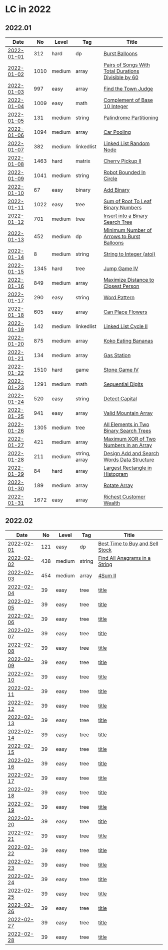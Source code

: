 # LC in 2022

## 2022.01

| Date                   | No   | Level  | Tag           | Title                                                                                                                                     |
| ---------------------- | ---- | ------ | ------------- | ----------------------------------------------------------------------------------------------------------------------------------------- |
| [2022-01-01](01/01.md) | 312  | hard   | dp            | [Burst Balloons](https://leetcode.com/problems/burst-balloons/)                                                                           |
| [2022-01-02](01/02.md) | 1010 | medium | array         | [Pairs of Songs With Total Durations Divisible by 60](https://leetcode.com/problems/pairs-of-songs-with-total-durations-divisible-by-60/) |
| [2022-01-03](01/03.md) | 997  | easy   | array         | [Find the Town Judge](https://leetcode.com/problems/find-the-town-judge/)                                                                 |
| [2022-01-04](01/04.md) | 1009 | easy   | math          | [Complement of Base 10 Integer](https://leetcode.com/problems/complement-of-base-10-integer/)                                             |
| [2022-01-05](01/05.md) | 131  | medium | string        | [Palindrome Partitioning](https://leetcode.com/problems/palindrome-partitioning/)                                                         |
| [2022-01-06](01/06.md) | 1094 | medium | array         | [Car Pooling](https://leetcode.com/problems/car-pooling/)                                                                                 |
| [2022-01-07](01/07.md) | 382  | medium | linkedlist    | [Linked List Random Node](https://leetcode.com/problems/linked-list-random-node/)                                                         |
| [2022-01-08](01/08.md) | 1463 | hard   | matrix        | [Cherry Pickup II](https://leetcode.com/problems/cherry-pickup-ii/)                                                                       |
| [2022-01-09](01/09.md) | 1041 | medium | string        | [Robot Bounded In Circle](https://leetcode.com/problems/robot-bounded-in-circle/)                                                         |
| [2022-01-10](01/10.md) | 67   | easy   | binary        | [Add Binary](https://leetcode.com/problems/add-binary/)                                                                                   |
| [2022-01-11](01/11.md) | 1022 | easy   | tree          | [Sum of Root To Leaf Binary Numbers](https://leetcode.com/problems/sum-of-root-to-leaf-binary-numbers/)                                   |
| [2022-01-12](01/12.md) | 701  | medium | tree          | [Insert into a Binary Search Tree](https://leetcode.com/problems/insert-into-a-binary-search-tree/)                                       |
| [2022-01-13](01/13.md) | 452  | medium | dp            | [Minimum Number of Arrows to Burst Balloons](https://leetcode.com/problems/minimum-number-of-arrows-to-burst-balloons/)                   |
| [2022-01-14](01/14.md) | 8    | medium | string        | [String to Integer (atoi)](https://leetcode.com/problems/string-to-integer-atoi/)                                                         |
| [2022-01-15](01/15.md) | 1345 | hard   | tree          | [Jump Game IV](https://leetcode.com/problems/jump-game-iv/)                                                                               |
| [2022-01-16](01/16.md) | 849  | medium | array         | [Maximize Distance to Closest Person](https://leetcode.com/problems/maximize-distance-to-closest-person/)                                 |
| [2022-01-17](01/17.md) | 290  | easy   | string        | [Word Pattern](https://leetcode.com/problems/word-pattern/)                                                                               |
| [2022-01-18](01/18.md) | 605  | easy   | array         | [Can Place Flowers](https://leetcode.com/problems/can-place-flowers/)                                                                     |
| [2022-01-19](01/19.md) | 142  | medium | linkedlist    | [Linked List Cycle II](https://leetcode.com/problems/linked-list-cycle-ii/)                                                               |
| [2022-01-20](01/20.md) | 875  | medium | array         | [Koko Eating Bananas](https://leetcode.com/problems/koko-eating-bananas/)                                                                 |
| [2022-01-21](01/21.md) | 134  | medium | array         | [Gas Station](https://leetcode.com/problems/gas-station/)                                                                                 |
| [2022-01-22](01/22.md) | 1510 | hard   | game          | [Stone Game IV](https://leetcode.com/problems/stone-game-iv/)                                                                             |
| [2022-01-23](01/23.md) | 1291 | medium | math          | [Sequential Digits](https://leetcode.com/problems/sequential-digits/)                                                                     |
| [2022-01-24](01/24.md) | 520  | easy   | string        | [Detect Capital](https://leetcode.com/problems/detect-capital/)                                                                           |
| [2022-01-25](01/25.md) | 941  | easy   | array         | [Valid Mountain Array](https://leetcode.com/problems/valid-mountain-array/)                                                               |
| [2022-01-26](01/26.md) | 1305 | medium | tree          | [All Elements in Two Binary Search Trees](https://leetcode.com/problems/all-elements-in-two-binary-search-trees/)                         |
| [2022-01-27](01/27.md) | 421  | medium | array         | [Maximum XOR of Two Numbers in an Array](https://leetcode.com/problems/maximum-xor-of-two-numbers-in-an-array/)                           |
| [2022-01-28](01/28.md) | 211  | medium | string, array | [Design Add and Search Words Data Structure](https://leetcode.com/problems/design-add-and-search-words-data-structure/)                   |
| [2022-01-29](01/29.md) | 84   | hard   | array         | [Largest Rectangle in Histogram](https://leetcode.com/problems/largest-rectangle-in-histogram/)                                           |
| [2022-01-30](01/30.md) | 189  | medium | array         | [Rotate Array](https://leetcode.com/problems/rotate-array/)                                                                               |
| [2022-01-31](01/31.md) | 1672 | easy   | array         | [Richest Customer Wealth](https://leetcode.com/problems/richest-customer-wealth/)                                                         |

## 2022.02

| Date                   | No  | Level  | Tag    | Title                                                                                             |
| ---------------------- | --- | ------ | ------ | ------------------------------------------------------------------------------------------------- |
| [2022-02-01](02/01.md) | 121 | easy   | dp     | [Best Time to Buy and Sell Stock](https://leetcode.com/problems/best-time-to-buy-and-sell-stock/) |
| [2022-02-02](02/02.md) | 438 | medium | string | [Find All Anagrams in a String](https://leetcode.com/problems/find-all-anagrams-in-a-string/)     |
| [2022-02-03](02/03.md) | 454 | medium | array  | [4Sum II](https://leetcode.com/problems/4sum-ii/)                                                 |
| [2022-02-04](02/04.md) | 39  | easy   | tree   | [title](url)                                                                                      |
| [2022-02-05](02/05.md) | 39  | easy   | tree   | [title](url)                                                                                      |
| [2022-02-06](02/06.md) | 39  | easy   | tree   | [title](url)                                                                                      |
| [2022-02-07](02/07.md) | 39  | easy   | tree   | [title](url)                                                                                      |
| [2022-02-08](02/08.md) | 39  | easy   | tree   | [title](url)                                                                                      |
| [2022-02-09](02/09.md) | 39  | easy   | tree   | [title](url)                                                                                      |
| [2022-02-10](02/10.md) | 39  | easy   | tree   | [title](url)                                                                                      |
| [2022-02-11](02/11.md) | 39  | easy   | tree   | [title](url)                                                                                      |
| [2022-02-12](02/12.md) | 39  | easy   | tree   | [title](url)                                                                                      |
| [2022-02-13](02/13.md) | 39  | easy   | tree   | [title](url)                                                                                      |
| [2022-02-14](02/14.md) | 39  | easy   | tree   | [title](url)                                                                                      |
| [2022-02-15](02/15.md) | 39  | easy   | tree   | [title](url)                                                                                      |
| [2022-02-16](02/16.md) | 39  | easy   | tree   | [title](url)                                                                                      |
| [2022-02-17](02/17.md) | 39  | easy   | tree   | [title](url)                                                                                      |
| [2022-02-18](02/18.md) | 39  | easy   | tree   | [title](url)                                                                                      |
| [2022-02-19](02/19.md) | 39  | easy   | tree   | [title](url)                                                                                      |
| [2022-02-20](02/20.md) | 39  | easy   | tree   | [title](url)                                                                                      |
| [2022-02-21](02/21.md) | 39  | easy   | tree   | [title](url)                                                                                      |
| [2022-02-22](02/22.md) | 39  | easy   | tree   | [title](url)                                                                                      |
| [2022-02-23](02/23.md) | 39  | easy   | tree   | [title](url)                                                                                      |
| [2022-02-24](02/24.md) | 39  | easy   | tree   | [title](url)                                                                                      |
| [2022-02-25](02/25.md) | 39  | easy   | tree   | [title](url)                                                                                      |
| [2022-02-26](02/26.md) | 39  | easy   | tree   | [title](url)                                                                                      |
| [2022-02-27](02/27.md) | 39  | easy   | tree   | [title](url)                                                                                      |
| [2022-02-28](02/28.md) | 39  | easy   | tree   | [title](url)                                                                                      |
